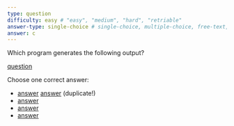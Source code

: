 ```yaml
---
type: question
difficulty: easy # "easy", "medium", "hard", "retriable"
answer-type: single-choice # single-choice, multiple-choice, free-text, multiple-free-texts, program
answer: c
---
```


Which program generates the following output?

[question](dot/dot.c.evy "evy:svg")

Choose one correct answer:

- [answer](dot/dot.a.evy "evy:source") [answer](dot/dot.a.evy "evy:source") (duplicate!)
- [answer](dot/dot.b.evy "evy:source")
- [answer](dot/dot.c.evy "evy:source")
- [answer](dot/dot.d.evy "evy:source")
